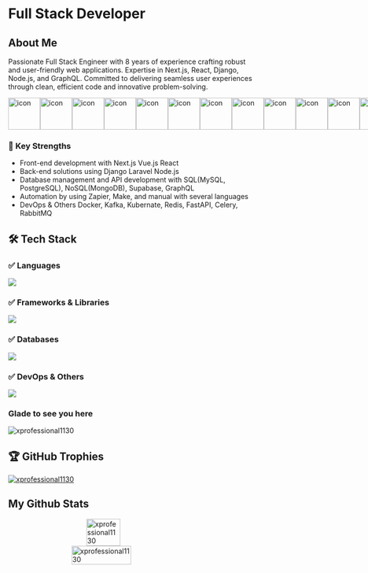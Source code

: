 # Full Stack Developer

## About Me
Passionate Full Stack Engineer with 8 years of experience crafting robust and user-friendly web applications. Expertise in Next.js, React, Django, Node.js, and GraphQL. Committed to delivering seamless user experiences through clean, efficient code and innovative problem-solving.

<div style="display: flex; align-items: flex-start;"><img src="https://techstack-generator.vercel.app/js-icon.svg" alt="icon" width="65" height="65" /><img src="https://techstack-generator.vercel.app/react-icon.svg" alt="icon" width="65" height="65" /><img src="https://techstack-generator.vercel.app/redux-icon.svg" alt="icon" width="65" height="65" /><img src="https://techstack-generator.vercel.app/python-icon.svg" alt="icon" width="65" height="65" /><img src="https://techstack-generator.vercel.app/django-icon.svg" alt="icon" width="65" height="65" /><img src="https://techstack-generator.vercel.app/restapi-icon.svg" alt="icon" width="65" height="65" /><img src="https://techstack-generator.vercel.app/graphql-icon.svg" alt="icon" width="65" height="65" /><img src="https://techstack-generator.vercel.app/github-icon.svg" alt="icon" width="65" height="65" /><img src="https://techstack-generator.vercel.app/mysql-icon.svg" alt="icon" width="65" height="65" /><img src="https://techstack-generator.vercel.app/aws-icon.svg" alt="icon" width="65" height="65" /><img src="https://techstack-generator.vercel.app/ts-icon.svg" alt="icon" width="65" height="65" /><img src="https://techstack-generator.vercel.app/sass-icon.svg" alt="icon" width="65" height="65" /><img src="https://techstack-generator.vercel.app/docker-icon.svg" alt="icon" width="65" height="65" /></div>

### 🚀 Key Strengths
- Front-end development with Next.js Vue.js React
- Back-end solutions using Django Laravel Node.js
- Database management and API development with SQL(MySQL, PostgreSQL), NoSQL(MongoDB), Supabase, GraphQL
- Automation by using Zapier, Make, and manual with several languages
- DevOps & Others Docker, Kafka, Kubernate, Redis, FastAPI, Celery, RabbitMQ

## 🛠️ Tech Stack
### ✅ Languages  
![](https://skillicons.dev/icons?i=python,js,ts,solidity,rust,go)
### ✅ Frameworks & Libraries  
![](https://skillicons.dev/icons?i=django,nodejs,laravel,nest,react,next,angular,vue,nuxt,wordpress,shopify)
### ✅ Databases  
![](https://skillicons.dev/icons?i=postgresql,mongodb,mysql,supabase,graphql)

### ✅ DevOps & Others  
![](https://skillicons.dev/icons?i=aws,azure,docker,kafka,fastapi,git,tailwind,bootstrap,make,zapier)


### Glade to see you here
<img src="https://komarev.com/ghpvc/?username=xprofessional1130&label=Profile%20views&color=0e75b6&style=flat" alt="xprofessional1130" />

## 🏆 GitHub Trophies
<p align="left"> <a href="https://github.com/ryo-ma/github-profile-trophy"><img src="https://github-profile-trophy.vercel.app/?username=xprofessional1130" alt="xprofessional1130" /></a> </p>  
  
## My Github Stats
<div  style="display: flex; flex-direction: column; align-items: center; justify-content:center; width: 100%; ">
<img  align="center" style="width: 37%;" src="https://github-readme-stats.vercel.app/api/top-langs?username=xprofessional1130&show_icons=true&locale=en&layout=compact"  alt="xprofessional1130" />
<img  align="center" style="width: 49%;" src="https://github-readme-stats.vercel.app/api?username=xprofessional1130&show_icons=true&locale=en"  alt="xprofessional1130" />
</div>

